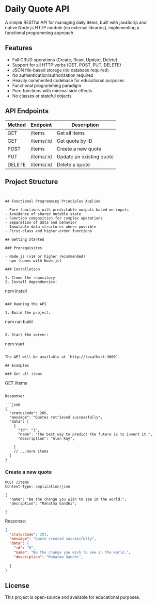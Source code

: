 # Daily Quote API

A simple RESTful API for managing daily items, built with javaScrip
 and native Node.js HTTP module (no external libraries), implementing a functional programming approach.

## Features

- Full CRUD operations (Create, Read, Update, Delete)
- Support for all HTTP verbs (GET, POST, PUT, DELETE)
- JSON file-based storage (no database required)
- No authentication/authorization required
- Heavily commented codebase for educational purposes
- Functional programming paradigm
- Pure functions with minimal side effects
- No classes or stateful objects

## API Endpoints

| Method | Endpoint       | Description              |
| ------ | -------------- | ------------------------ |
| GET    | /items        | Get all items           |  |
| GET    | /items/:id    | Get quote by ID          |
| POST   | /items        | Create a new quote       |
| PUT    | /items/:id    | Update an existing quote |
| DELETE | /items/:id    | Delete a quote           |

## Project Structure

```


## Functional Programming Principles Applied

- Pure functions with predictable outputs based on inputs
- Avoidance of shared mutable state
- Function composition for complex operations
- Separation of data and behavior
- Immutable data structures where possible
- First-class and higher-order functions

## Getting Started

### Prerequisites

- Node.js (v14 or higher recommended)
- npm (comes with Node.js)

### Installation

1. Clone the repository
2. Install dependencies:
   ```
   npm install
   ```

### Running the API

1. Build the project:

   ```
   npm run build
   ```

2. Start the server:
   ```
   npm start
   ```

The API will be available at `http://localhost:3000`.

## Examples

### Get all items

```
GET /items
```

Response:

```json
{
  "statusCode": 200,
  "message": "Quotes retrieved successfully",
  "data": [
    {
      "id": "1",
      "name": "The best way to predict the future is to invent it.",
      "description": "Alan Kay",
     
    }
    // ...more items
  ]
}
```

### Create a new quote

```
POST /items
Content-Type: application/json

{
  "name": "Be the change you wish to see in the world.",
  "decription": "Mahatma Gandhi",
 
}
```

Response:

```json
{
  "statusCode": 201,
  "message": "Quote created successfully",
  "data": {
    "id": "6",
    "name": "Be the change you wish to see in the world.",
    "description": "Mahatma Gandhi",
  
  }
}
```

## License

This project is open-source and available for educational purposes.
